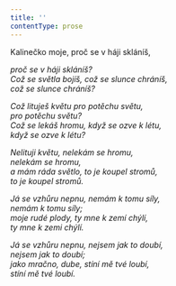 ```yaml
---
title: ''
contentType: prose
---
```


<section>

Kalinečko moje, proč se v háji skláníš,

_proč se v háji skláníš?  
Což se světla bojíš, což se slunce chráníš,  
což se slunce chráníš?_

</section>

<section>

_Což lituješ květu pro potěchu světu,  
pro potěchu světu?  
Což se lekáš hromu, když se ozve k létu,  
když se ozve k létu?_

</section>

<section>

_Nelituji květu, nelekám se hromu,  
nelekám se hromu,  
a mám ráda světlo, to je koupel stromů,  
to je koupel stromů._

</section>

<section>

_Já se vzhůru nepnu, nemám k tomu síly,  
nemám k tomu síly;  
moje rudé plody, ty mne k zemí chýlí,  
ty mne k zemi chýlí._

</section>

<section>

_Já se vzhůru nepnu, nejsem jak to doubí,  
nejsem jak to doubí;  
jako mračno, dube, stíní mě tvé loubí,  
stíní mě tvé loubí._

</section>
